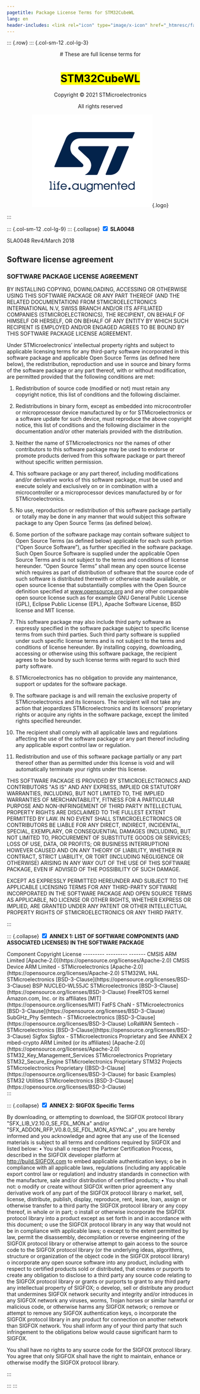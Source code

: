 ```yaml
---
pagetitle: Package License Terms for STM32CubeWL
lang: en
header-includes: <link rel="icon" type="image/x-icon" href="_htmresc/favicon.png" />
---
```


::: {.row}
::: {.col-sm-12 .col-lg-3}

<center>
# These are full license terms for

# <mark>STM32CubeWL</mark>

Copyright &copy; 2021 STMicroelectronics

All rights reserved
    
[![ST logo](_htmresc/st_logo_2020.png)](https://www.st.com){.logo}
</center>
:::

::: {.col-sm-12 .col-lg-9}
::: {.collapse}
<input type="checkbox" id="collapse-section1" checked aria-hidden="true">
<label for="collapse-section1" aria-hidden="true">__SLA0048__</label>
<div>

SLA0048 Rev4/March 2018

## Software license agreement

### __SOFTWARE PACKAGE LICENSE AGREEMENT__

BY INSTALLING COPYING, DOWNLOADING, ACCESSING OR OTHERWISE USING THIS SOFTWARE PACKAGE OR ANY
PART THEREOF (AND THE RELATED DOCUMENTATION) FROM STMICROELECTRONICS INTERNATIONAL N.V, SWISS
BRANCH AND/OR ITS AFFILIATED COMPANIES (STMICROELECTRONICS), THE RECIPIENT, ON BEHALF OF HIMSELF
OR HERSELF, OR ON BEHALF OF ANY ENTITY BY WHICH SUCH RECIPIENT IS EMPLOYED AND/OR ENGAGED
AGREES TO BE BOUND BY THIS SOFTWARE PACKAGE LICENSE AGREEMENT.

Under STMicroelectronics’ intellectual property rights and subject to applicable licensing terms for any third-party software
incorporated in this software package and applicable Open Source Terms (as defined here below), the redistribution,
reproduction and use in source and binary forms of the software package or any part thereof, with or without modification, are
permitted provided that the following conditions are met:

1. Redistribution of source code (modified or not) must retain any copyright notice, this list of conditions and the following
disclaimer.

2. Redistributions in binary form, except as embedded into microcontroller or microprocessor device manufactured by or for
STMicroelectronics or a software update for such device, must reproduce the above copyright notice, this list of conditions
and the following disclaimer in the documentation and/or other materials provided with the distribution.

3. Neither the name of STMicroelectronics nor the names of other contributors to this software package may be used to
endorse or promote products derived from this software package or part thereof without specific written permission.

4. This software package or any part thereof, including modifications and/or derivative works of this software package, must
be used and execute solely and exclusively on or in combination with a microcontroller or a microprocessor devices
manufactured by or for STMicroelectronics.

5. No use, reproduction or redistribution of this software package partially or totally may be done in any manner that would
subject this software package to any Open Source Terms (as defined below).

6. Some portion of the software package may contain software subject to Open Source Terms (as defined below) applicable
for each such portion (“Open Source Software”), as further specified in the software package. Such Open Source Software
is supplied under the applicable Open Source Terms and is not subject to the terms and conditions of license hereunder.
“Open Source Terms” shall mean any open source license which requires as part of distribution of software that the source
code of such software is distributed therewith or otherwise made available, or open source license that substantially
complies with the Open Source definition specified at www.opensource.org and any other comparable open source license
such as for example GNU General Public License (GPL), Eclipse Public License (EPL), Apache Software License, BSD
license and MIT license.

7. This software package may also include third party software as expressly specified in the software package subject to
specific license terms from such third parties. Such third party software is supplied under such specific license terms and is
not subject to the terms and conditions of license hereunder. By installing copying, downloading, accessing or otherwise
using this software package, the recipient agrees to be bound by such license terms with regard to such third party
software.

8. STMicroelectronics has no obligation to provide any maintenance, support or updates for the software package.

9. The software package is and will remain the exclusive property of STMicroelectronics and its licensors. The recipient will
not take any action that jeopardizes STMicroelectronics and its licensors' proprietary rights or acquire any rights in the
software package, except the limited rights specified hereunder.

10. The recipient shall comply with all applicable laws and regulations affecting the use of the software package or any part
thereof including any applicable export control law or regulation.

11. Redistribution and use of this software package partially or any part thereof other than as permitted under this license is
void and will automatically terminate your rights under this license.

THIS SOFTWARE PACKAGE IS PROVIDED BY STMICROELECTRONICS AND CONTRIBUTORS "AS IS" AND ANY
EXPRESS, IMPLIED OR STATUTORY WARRANTIES, INCLUDING, BUT NOT LIMITED TO, THE IMPLIED WARRANTIES OF
MERCHANTABILITY, FITNESS FOR A PARTICULAR PURPOSE AND NON-INFRINGEMENT OF THIRD PARTY
INTELLECTUAL PROPERTY RIGHTS ARE DISCLAIMED TO THE FULLEST EXTENT PERMITTED BY LAW. IN NO EVENT
SHALL STMICROELECTRONICS OR CONTRIBUTORS BE LIABLE FOR ANY DIRECT, INDIRECT, INCIDENTAL, SPECIAL,
EXEMPLARY, OR CONSEQUENTIAL DAMAGES (INCLUDING, BUT NOT LIMITED TO, PROCUREMENT OF SUBSTITUTE
GOODS OR SERVICES; LOSS OF USE, DATA, OR PROFITS; OR BUSINESS INTERRUPTION) HOWEVER CAUSED AND
ON ANY THEORY OF LIABILITY, WHETHER IN CONTRACT, STRICT LIABILITY, OR TORT (INCLUDING NEGLIGENCE OR
OTHERWISE) ARISING IN ANY WAY OUT OF THE USE OF THIS SOFTWARE PACKAGE, EVEN IF ADVISED OF THE
POSSIBILITY OF SUCH DAMAGE.

EXCEPT AS EXPRESSLY PERMITTED HEREUNDER AND SUBJECT TO THE APPLICABLE LICENSING TERMS FOR ANY
THIRD-PARTY SOFTWARE INCORPORATED IN THE SOFTWARE PACKAGE AND OPEN SOURCE TERMS AS
APPLICABLE, NO LICENSE OR OTHER RIGHTS, WHETHER EXPRESS OR IMPLIED, ARE GRANTED UNDER ANY
PATENT OR OTHER INTELLECTUAL PROPERTY RIGHTS OF STMICROELECTRONICS OR ANY THIRD PARTY.

</div>
:::

::: {.collapse}
<input type="checkbox" id="collapse-section2" checked aria-hidden="true">
<label for="collapse-section2" aria-hidden="true">__ANNEX 1: LIST OF SOFTWARE COMPONENTS (AND ASSOCIATED LICENSES) IN THE SOFTWARE PACKAGE__</label>
<div>
Component                       Copyright                           License
---------                       ---------                           -------
CMSIS                           ARM Limited                         [Apache-2.0](https://opensource.org/licenses/Apache-2.0)
CMSIS Device                    ARM Limited - STMicroelectronics    [Apache-2.0](https://opensource.org/licenses/Apache-2.0)
STM32WL HAL                     STMicroelectronics                  [BSD-3-Clause](https://opensource.org/licenses/BSD-3-Clause)
BSP NUCLEO-WL55JC               STMicroelectronics                  [BSD-3-Clause](https://opensource.org/licenses/BSD-3-Clause)
FreeRTOS kernel                 Amazon.com, Inc. or its affiliates  [MIT](https://opensource.org/licenses/MIT) 
FatFS                           ChaN - STMicroelectronics           [BSD-3-Clause](https://opensource.org/licenses/BSD-3-Clause)
SubGHz_Phy                      Semtech - STMicroelectronics        [BSD-3-Clause](https://opensource.org/licenses/BSD-3-Clause)
LoRaWAN                         Semtech - STMicroelectronics        [BSD-3-Clause](https://opensource.org/licenses/BSD-3-Clause)
Sigfox                          Sigfox - STMicroelectronics         Proprietary and See ANNEX 2
mbed-crypto                     ARM Limited (or its affiliates)     [Apache-2.0](https://opensource.org/licenses/Apache-2.0)
STM32_Key_Management_Services   STMicroelectronics                  Proprietary
STM32_Secure_Engine             STMicroelectronics                  Proprietary
STM32 Projects                  STMicroelectronics                  Proprietary ([BSD-3-Clause](https://opensource.org/licenses/BSD-3-Clause) for basic Examples)
STM32 Utilities                 STMicroelectronics                  [BSD-3-Clause](https://opensource.org/licenses/BSD-3-Clause)

</div>
:::

::: {.collapse}
<input type="checkbox" id="collapse-section3" checked aria-hidden="true">
<label for="collapse-section3" aria-hidden="true">__ANNEX 2: SIGFOX Specific Terms__</label>
<div>

By downloading, or attempting to download, the SIGFOX protocol library "SFX_LIB_V2.10.0_SE_FDL_MON.a" and/or 
"SFX_ADDON_RFP_V0.8.0_SE_FDL_MON_ASYNC.a" , you are hereby informed and you acknowledge and agree that any use of 
the licensed materials is subject to all terms and conditions required by SIGFOX and listed below:
• You shall 
  o respect the Partner Certification Process, described in the SIGFOX developer platform at  
    http://build.SIGFOX.com to embed applicable authentication keys; 
  o be in compliance with all applicable laws, regulations (including any applicable 
    export control law or regulation) and industry standards in connection with the manufacture, sale 
    and/or distribution of certified products;
• You shall not:
 o modify or create without SIGFOX written prior agreement any derivative work of any part of the 
   SIGFOX protocol library 
 o market, sell, license, distribute, publish, display, reproduce, rent, lease, loan, assign or otherwise 
   transfer to a third party the SIGFOX protocol library or any copy thereof, in whole or in part; 
 o install or otherwise incorporate the SIGFOX protocol library into a product except as set 
   forth in and in accordance with this document; 
 o use the SIGFOX protocol library in any way that would not be in compliance with applicable laws; 
 o except to the extent permitted by law, permit the disassembly, decompilation or reverse engineering
   of the SIGFOX protocol library or otherwise attempt to gain access to the source code to the SIGFOX 
   protocol library (or the underlying ideas, algorithms, structure or organization of the object code 
   in the SIGFOX protocol library)
 o incorporate any open source software into any product, including with respect to certified products 
   sold or distributed, that creates or purports to create any obligation to disclose to a third party 
   any source code relating to the SIGFOX protocol library or grants or purports to grant to any third 
   party any intellectual property of SIGFOX; 
 o develop, sell or distribute any product that undermines SIGFOX network security and integrity and/or 
   introduces in any SIGFOX network any viruses, worms, Trojan horses or similar harmful or malicious 
   code, or otherwise harms any SIGFOX network; 
 o remove or attempt to remove any SIGFOX authentication keys,
 o incorporate the SIGFOX protocol library in any product for connection on another network than SIGFOX 
   network. You shall inform any of your third party that such infringement to the obligations below 
   would cause significant harm to SIGFOX.

You shall have no rights to any source code for the SIGFOX protocol library. You agree that only SIGFOX 
shall have the right to maintain, enhance or otherwise modify the SIGFOX protocol library. 


</div>
:::

:::
:::